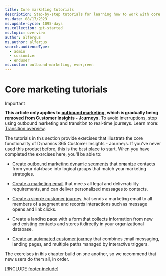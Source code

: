 ```yaml
---
title: Core marketing tutorials
description: Step-by-step tutorials for learning how to work with core user scenarios in Dynamics 365 Customer Insights - Journeys.
ms.date: 08/17/2023
ms.update-cycle: 1095-days
ms.collection: get-started
ms.topic: overview
author: alfergus
ms.author: alfergus
search.audienceType: 
  - admin
  - customizer
  - enduser
ms.custom: outbound-marketing, evergreen
---
```


# Core marketing tutorials

> [!IMPORTANT]
> **This article only applies to [outbound marketing](user-guide.md), which is gradually being removed from Customer Insights - Journeys.** To avoid interruptions, stop using outbound marketing and transition to real-time journeys. Learn more: [Transition overview](transition-overview.md).

The tutorials in this section provide exercises that illustrate the core functionality of Dynamics 365 Customer Insights - Journeys. If you've never used this product before, this is the best place to start. When you have completed the exercises here, you'll be able to:

- [Create outbound marketing dynamic segments](create-segment.md) that organize contacts from your database into logical groups that match your marketing strategies.

- [Create a marketing email](create-marketing-email.md) that meets all legal and deliverability requirements, and can deliver personalized messages to contacts.

- [Create a simple customer journey](create-simple-customer-journey.md) that sends a marketing email to all members of a segment and records interactions such as message opens and link clicks.

- [Create a landing page](create-landing-page.md) with a form that collects information from new and existing contacts and stores it directly in your organizational database.

- [Create an automated customer journey](create-simple-customer-journey.md) that combines email messaging, landing pages, and multiple paths managed by interactive triggers.

The exercises in this chapter build on one another, so we recommend that new users do them all, in order.

[!INCLUDE [footer-include](./includes/footer-banner.md)]
